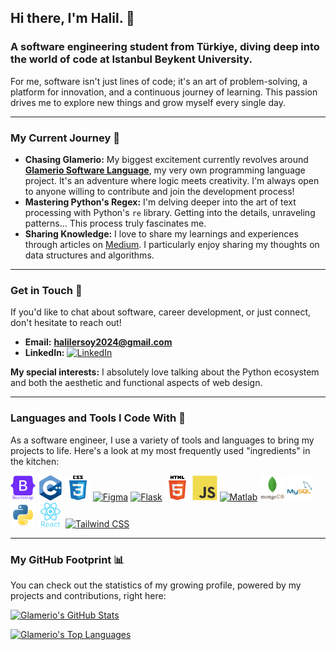 ## Hi there, I'm Halil. 🚀

### A software engineering student from Türkiye, diving deep into the world of code at Istanbul Beykent University.

For me, software isn't just lines of code; it's an art of problem-solving, a platform for innovation, and a continuous journey of learning. This passion drives me to explore new things and grow myself every single day.

---

### My Current Journey 🧭

* **Chasing Glamerio:** My biggest excitement currently revolves around **[Glamerio Software Language](https://github.com/Glamerio/Glamerio-Language)**, my very own programming language project. It's an adventure where logic meets creativity. I'm always open to anyone willing to contribute and join the development process!
* **Mastering Python's Regex:** I'm delving deeper into the art of text processing with Python's `re` library. Getting into the details, unraveling patterns... This process truly fascinates me.
* **Sharing Knowledge:** I love to share my learnings and experiences through articles on [Medium](https://medium.com/@halilersoy2024/implementing-a-phone-book-using-binary-search-tree-bst-00f3ea1cfab2). I particularly enjoy sharing my thoughts on data structures and algorithms.

---

### Get in Touch 🤝

If you'd like to chat about software, career development, or just connect, don't hesitate to reach out!

* **Email:** **halilersoy2024@gmail.com**
* **LinkedIn:** [![LinkedIn](https://img.shields.io/badge/LinkedIn-0077B5?style=for-the-badge&logo=linkedin&logoColor=white)](https://www.linkedin.com/in/halil-ersoy-2a3b372a4/)

**My special interests:** I absolutely love talking about the Python ecosystem and both the aesthetic and functional aspects of web design.

---

### Languages and Tools I Code With 🧰

As a software engineer, I use a variety of tools and languages to bring my projects to life. Here's a look at my most frequently used "ingredients" in the kitchen:

<p align="left">
    <a href="https://getbootstrap.com" target="_blank" rel="noreferrer"><img src="https://raw.githubusercontent.com/devicons/devicon/master/icons/bootstrap/bootstrap-plain-wordmark.svg" alt="Bootstrap" width="40" height="40"/></a>
    <a href="https://www.w3schools.com/cpp/" target="_blank" rel="noreferrer"><img src="https://raw.githubusercontent.com/devicons/devicon/master/icons/cplusplus/cplusplus-original.svg" alt="C++" width="40" height="40"/></a>
    <a href="https://www.w3schools.com/css/" target="_blank" rel="noreferrer"><img src="https://raw.githubusercontent.com/devicons/devicon/master/icons/css3/css3-original-wordmark.svg" alt="CSS3" width="40" height="40"/></a>
    <a href="https://www.figma.com/" target="_blank" rel="noreferrer"><img src="https://www.vectorlogo.zone/logos/figma/figma-icon.svg" alt="Figma" width="40" height="40"/></a>
    <a href="https://flask.palletsprojects.com/" target="_blank" rel="noreferrer"><img src="https://www.vectorlogo.zone/logos/pocoo_flask/pocoo_flask-icon.svg" alt="Flask" width="40" height="40"/></a>
    <a href="https://www.w3.org/html/" target="_blank" rel="noreferrer"><img src="https://raw.githubusercontent.com/devicons/devicon/master/icons/html5/html5-original-wordmark.svg" alt="HTML5" width="40" height="40"/></a>
    <a href="https://developer.mozilla.org/en-US/docs/Web/JavaScript" target="_blank" rel="noreferrer"><img src="https://raw.githubusercontent.com/devicons/devicon/master/icons/javascript/javascript-original.svg" alt="JavaScript" width="40" height="40"/></a>
    <a href="https://www.mathworks.com/" target="_blank" rel="noreferrer"><img src="https://upload.wikimedia.org/wikipedia/commons/2/21/Matlab_Logo.png" alt="Matlab" width="40" height="40"/></a>
    <a href="https://www.mongodb.com/" target="_blank" rel="noreferrer"><img src="https://raw.githubusercontent.com/devicons/devicon/master/icons/mongodb/mongodb-original-wordmark.svg" alt="MongoDB" width="40" height="40"/></a>
    <a href="https://www.mysql.com/" target="_blank" rel="noreferrer"><img src="https://raw.githubusercontent.com/devicons/devicon/master/icons/mysql/mysql-original-wordmark.svg" alt="MySQL" width="40" height="40"/></a>
    <a href="https://www.python.org" target="_blank" rel="noreferrer"><img src="https://raw.githubusercontent.com/devicons/devicon/master/icons/python/python-original.svg" alt="Python" width="40" height="40"/></a>
    <a href="https://reactjs.org/" target="_blank" rel="noreferrer"><img src="https://raw.githubusercontent.com/devicons/devicon/master/icons/react/react-original-wordmark.svg" alt="React" width="40" height="40"/></a>
    <a href="https://tailwindcss.com/" target="_blank" rel="noreferrer"><img src="https://www.vectorlogo.zone/logos/tailwindcss/tailwindcss-icon.svg" alt="Tailwind CSS" width="40" height="40"/></a>
</p>

---

### My GitHub Footprint 📊

You can check out the statistics of my growing profile, powered by my projects and contributions, right here:

[![Glamerio's GitHub Stats](https://github-readme-stats.vercel.app/api?username=Glamerio&show_icons=true&theme=dracula&count_private=true)](https://github.com/anuraghazra/github-readme-stats)

[![Glamerio's Top Languages](https://github-readme-stats.vercel.app/api/top-langs/?username=Glamerio&layout=compact&theme=dracula)](https://github.com/anuraghazra/github-readme-stats)
